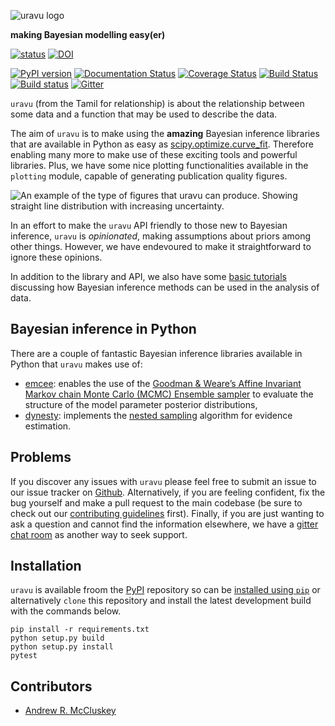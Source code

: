![uravu logo](https://github.com/arm61/uravu/raw/master/docs/source/logo/uravu_logo.png)

**making Bayesian modelling easy(er)**

[![status](https://joss.theoj.org/papers/e9047e48bf024589e0765f955b3e4c76/status.svg)](https://joss.theoj.org/papers/e9047e48bf024589e0765f955b3e4c76)
[![DOI](https://zenodo.org/badge/241184437.svg)](https://zenodo.org/badge/latestdoi/241184437)

[![PyPI version](https://badge.fury.io/py/uravu.svg)](https://badge.fury.io/py/uravu)
[![Documentation Status](https://readthedocs.org/projects/uravu/badge/?version=latest)](https://uravu.readthedocs.io/en/latest/?badge=latest)
[![Coverage Status](https://coveralls.io/repos/github/arm61/uravu/badge.svg?branch=master)](https://coveralls.io/github/arm61/uravu?branch=master)
[![Build Status](https://travis-ci.org/arm61/uravu.svg?branch=master)](https://travis-ci.org/arm61/uravu)
[![Build status](https://ci.appveyor.com/api/projects/status/eo426m99lmkbh5rx?svg=true)](https://ci.appveyor.com/project/arm61/uravu)
[![Gitter](https://badges.gitter.im/uravu/community.svg)](https://gitter.im/uravu/community?utm_source=badge&utm_medium=badge&utm_campaign=pr-badge)

``uravu`` (from the Tamil for relationship) is about the relationship between some data and a function that may be used to describe the data. 

The aim of ``uravu`` is to make using the **amazing** Bayesian inference libraries that are available in Python as easy as [scipy.optimize.curve_fit](https://docs.scipy.org/doc/scipy/reference/generated/scipy.optimize.curve_fit.html).
Therefore enabling many more to make use of these exciting tools and powerful libraries.
Plus, we have some nice plotting functionalities available in the `plotting` module, capable of generating publication quality figures.

![An example of the type of figures that uravu can produce. Showing straight line distribution with increasing uncertainty.](https://github.com/arm61/uravu/raw/master/docs/source/sample_fig.png)

In an effort to make the ``uravu`` API friendly to those new to Bayesian inference, ``uravu`` is *opinionated*, making assumptions about priors among other things. 
However, we have endevoured to make it straightforward to ignore these opinions.

In addition to the library and API, we also have some [basic tutorials](https://uravu.readthedocs.io/en/latest/tutorials.html) discussing how Bayesian inference methods can be used in the analysis of data. 

## Bayesian inference in Python

There are a couple of fantastic Bayesian inference libraries available in Python that `uravu` makes use of:

- [emcee](https://emcee.readthedocs.io/): enables the use of the [Goodman & Weare’s Affine Invariant Markov chain Monte Carlo (MCMC) Ensemble sampler](https://doi.org/10.2140/camcos.2010.5.65) to evaluate the structure of the model parameter posterior distributions,
- [dynesty](https://dynesty.readthedocs.io/): implements the [nested sampling](https://doi.org/10.1063/1.1835238) algorithm for evidence estimation.

## Problems

If you discover any issues with `uravu` please feel free to submit an issue to our issue tracker on [Github](https://github.com/arm61/uravu). 
Alternatively, if you are feeling confident, fix the bug yourself and make a pull request to the main codebase (be sure to check out our [contributing guidelines](https://github.com/arm61/uravu/blob/master/CONTRIBUTING.md) first). 
Finally, if you are just wanting to ask a question and cannot find the information elsewhere, we have a [gitter chat room](https://gitter.im/uravu/community?utm_source=share-link&utm_medium=link&utm_campaign=share-link) as another way to seek support. 

## Installation

`uravu` is available froom the [PyPI](https://pypi.org/project/uravu/) repository so can be [installed using `pip`](https://uravu.readthedocs.io/en/latest/installation.html) or alternatively `clone` this repository and install the latest development build with the commands below. 

```
pip install -r requirements.txt
python setup.py build
python setup.py install 
pytest
```

## Contributors 

- [Andrew R. McCluskey](https://armccluskey.com)
